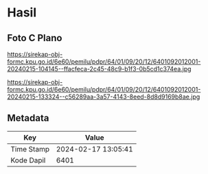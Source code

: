 # Hasil

## Foto C Plano

https://sirekap-obj-formc.kpu.go.id/6e60/pemilu/pdpr/64/01/09/20/12/6401092012001-20240215-104145--ffacfeca-2c45-48c9-b1f3-0b5cd1c374ea.jpg

https://sirekap-obj-formc.kpu.go.id/6e60/pemilu/pdpr/64/01/09/20/12/6401092012001-20240215-133324--c56289aa-3a57-4143-8eed-8d8d9169b8ae.jpg


## Metadata

| Key        | Value               |
| ---------- | ------------------- |
| Time Stamp | 2024-02-17 13:05:41 |
| Kode Dapil | 6401                |



